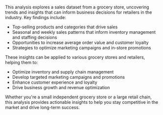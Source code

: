 This analysis explores a sales dataset from a grocery store, uncovering trends and insights that can inform business decisions for retailers in the industry. 
Key findings include:
- Top-selling products and categories that drive sales
- Seasonal and weekly sales patterns that inform inventory management and staffing decisions
- Opportunities to increase average order value and customer loyalty
- Strategies to optimize marketing campaigns and in-store promotions

These insights can be applied to various grocery stores and retailers, helping them to:
- Optimize inventory and supply chain management
- Develop targeted marketing campaigns and promotions
- Enhance customer experience and loyalty
- Drive business growth and revenue optimization

Whether you're a small independent grocery store or a large retail chain, this analysis provides actionable insights to help you stay competitive in the market and drive long-term success.
